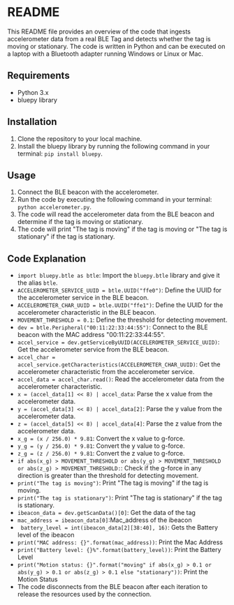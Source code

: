 # README

This README file provides an overview of the code that ingests accelerometer data from a real BLE Tag and detects whether the tag is moving or stationary. The code is written in Python and can be executed on a laptop with a Bluetooth adapter running Windows or Linux or Mac.

## Requirements

- Python 3.x
- bluepy library

## Installation

1. Clone the repository to your local machine.
2. Install the bluepy library by running the following command in your terminal: `pip install bluepy`.

## Usage

1. Connect the BLE beacon with the accelerometer.
2. Run the code by executing the following command in your terminal: `python accelerometer.py`.
3. The code will read the accelerometer data from the BLE beacon and determine if the tag is moving or stationary.
4. The code will print "The tag is moving" if the tag is moving or "The tag is stationary" if the tag is stationary.

## Code Explanation

- `import bluepy.btle as btle`: Import the `bluepy.btle` library and give it the alias `btle`.
- `ACCELEROMETER_SERVICE_UUID = btle.UUID("ffe0")`: Define the UUID for the accelerometer service in the BLE beacon.
- `ACCELEROMETER_CHAR_UUID = btle.UUID("ffe1")`: Define the UUID for the accelerometer characteristic in the BLE beacon.
- `MOVEMENT_THRESHOLD = 0.1`: Define the threshold for detecting movement.
- `dev = btle.Peripheral("00:11:22:33:44:55")`: Connect to the BLE beacon with the MAC address "00:11:22:33:44:55".
- `accel_service = dev.getServiceByUUID(ACCELEROMETER_SERVICE_UUID)`: Get the accelerometer service from the BLE beacon.
- `accel_char = accel_service.getCharacteristics(ACCELEROMETER_CHAR_UUID)`: Get the accelerometer characteristic from the accelerometer service.
- `accel_data = accel_char.read()`: Read the accelerometer data from the accelerometer characteristic.
- `x = (accel_data[1] << 8) | accel_data`: Parse the x value from the accelerometer data.
- `y = (accel_data[3] << 8) | accel_data[2]`: Parse the y value from the accelerometer data.
- `z = (accel_data[5] << 8) | accel_data[4]`: Parse the z value from the accelerometer data.
- `x_g = (x / 256.0) * 9.81`: Convert the x value to g-force.
- `y_g = (y / 256.0) * 9.81`: Convert the y value to g-force.
- `z_g = (z / 256.0) * 9.81`: Convert the z value to g-force.
- `if abs(x_g) > MOVEMENT_THRESHOLD or abs(y_g) > MOVEMENT_THRESHOLD or abs(z_g) > MOVEMENT_THRESHOLD:`: Check if the g-force in any direction is greater than the threshold for detecting movement.
- `print("The tag is moving")`: Print "The tag is moving" if the tag is moving.
- `print("The tag is stationary")`: Print "The tag is stationary" if the tag is stationary.
- `ibeacon_data = dev.getScanData()[0]`: Get the data of the tag
- `mac_address = ibeacon_data[0]`:Mac_address of the ibeacon
- ` battery_level = int(ibeacon_data[2][38:40], 16)`: Gets the Battery level of the ibeacon
- `print("MAC address: {}".format(mac_address))`: Print the Mac Address
- `print("Battery level: {}%".format(battery_level))`: Print the Battery Level
- `print("Motion status: {}".format("moving" if abs(x_g) > 0.1 or abs(y_g) > 0.1 or abs(z_g) > 0.1 else "stationary"))`: Print the Motion Status
- The code disconnects from the BLE beacon after each iteration to release the resources used by the connection.

